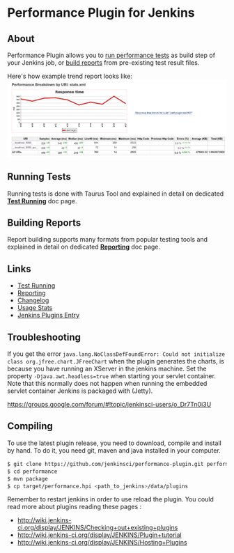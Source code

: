 # Performance Plugin for Jenkins 

## About

Performance Plugin allows you to [run performance tests](RunTests.md) as build step of your Jenkins job, or [build reports](Reporting.md) from pre-existing test result files. 

Here's how example trend report looks like:
![](report_seclevel.png)

## Running Tests

Running tests is done with Taurus Tool and explained in detail on dedicated **[Test Running](RunTests.md)** doc page.


## Building Reports

Report building supports many formats from popular testing tools and explained in detail on dedicated **[Reporting](Reporting.md)** doc page.


## Links

- [Test Running](RunTests.md)
- [Reporting](Reporting.md)
- [Changelog](Changelog.md)
- [Usage Stats](stats.html)
- [Jenkins Plugins Entry](https://wiki.jenkins-ci.org/display/JENKINS/Performance+Plugin)


## Troubleshooting



If you get the error `java.lang.NoClassDefFoundError: Could not initialize class org.jfree.chart.JFreeChart` when the plugin generates the charts, is because you have running an XServer in the jenkins machine. Set the property `-Djava.awt.headless=true` when starting your servlet container. Note that this normally does not happen when running the embedded servlet container Jenkins is packaged with (Jetty).

https://groups.google.com/forum/#!topic/jenkinsci-users/o_Dr7Tn0i3U

## Compiling
To use the latest plugin release, you need to download, compile and install by hand. To do it, you need git, maven and java installed in your computer.
```bash
$ git clone https://github.com/jenkinsci/performance-plugin.git performance
$ cd performance
$ mvn package
$ cp target/performance.hpi <path_to_jenkins>/data/plugins
```
Remember to restart jenkins in order to use reload the plugin.
You could read more about plugins reading these pages :
- http://wiki.jenkins-ci.org/display/JENKINS/Checking+out+existing+plugins
- http://wiki.jenkins-ci.org/display/JENKINS/Plugin+tutorial
- http://wiki.jenkins-ci.org/display/JENKINS/Hosting+Plugins
